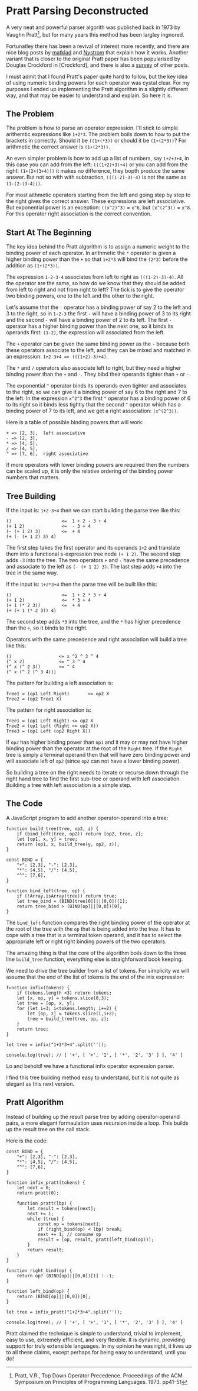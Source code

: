 #   Pratt Parsing Deconstructed

A very neat and powerful parser algorith was published back in 1973 by Vaughn Pratt[^1], but for many years this method has been largley ingnored. 

Fortunatley there has been a revival of interest more recently, and there are nice blog posts by [matklad] and [Nystrom] that explain how it works. Another variant that is closer to the original Pratt paper has been popularised by Douglas Crockford in [Crockford], and there is also a [survey] of other posts.

I must admit that I found Pratt's paper quite hard to follow, but the key idea of using numeric binding powers for each operator was cystal clear. For my purposes I ended up implementing the Pratt algorithm in a slightly different way, and that may be easier to understand and explain. So here it is.

##  The Problem

The problem is how to parse an operator expression. I'll stick to simple arithemtic expressions like `1+2*3`. The problem boils down to how to put the brackets in correctly. Should it be `((1+(*3))` or should it be `(1+(2*3))`? For arithmetic the correct answer is `(1+(2*3))`.

An even simpler problem is how to add up a list of numbers, say `1+2+3+4`, in this case you can add from the left: `(((1+2)+3)+4)` or you can add from the right: `(1+(2+(3+4)))` it makes no difference, they bopth produce the same answer. But not so with with subtraction, `(((1-2)-3)-4)` is not the same as `(1-(2-(3-4)))`.

For most aithmetic operators starting from the left and going step by step to the right gives the correct answer. These expressions are left associative. But exponential power is an exception: `((x^2)^3)` = `x^6`, but  `(x^(2^3))` = `x^8`. For this operator right association is the correct convention.

##  Start At The Beginning

The key idea behind the Pratt algorithm is to assign a numeric weight to the binding power of each operator. In arithmetic the `*` operator is given a higher binding power than the `+` so that `1+2*3` will bind the `(2*3)` before the addition as `(1+(2*3))`.

The expression `1-2-3-4` associates from left to right as `(((1-2)-3)-4)`. All the operator are the same, so how do we know that they should be added from left to right and not from right to left? The tick is to give the operator two binding powers, one to the left and the other to the right.

Let's assume that the `-` operator has a binding power of say 2 to the left and 3 to the right, so in `1-2-3` the first `-` will have a binding power of 3 to its right and the second `-` will have a binding power of 2 to its left.  The first `-` operator has a higher binding power than the next one, so it binds its operands first: `(1-2)`, the expression will associated from the left.

The `+` operator can be given the same binding power as the `-` because both these operators associate to the left, and they can be mixed and matched in an expression: `1+2-3+4 => (((1+2)-3)+4)`.

The `*` and `/` operators also associate left to right, but they need a higher binding power than the `+` and `-`. They bibd their operands tighter than `+` or `-`.

The exponential `^` operator binds its operands even tighter and associates to the right, so we can give it a binding power of say 6 to the right and 7 to the left. In the expression `x^2^3` the first `^` operator has a binding power of 6 to its right so it binds less tightly that the second `^` operator which has a binding power of 7 to its left, and we get a right association: `(x^(2^3))`.

Here is a table of possible binding powers that will work:

    + => [2, 3],  left associative
    - => [2, 3], 
    * => [4, 5],
    / => [4, 5], 
    ^ => [7, 6],  right associative

If more operators with lower binding powers are required then the numbers can be scaled up, it is only the relative ordering of the binding power numbers that matters. 


##  Tree Building

If the input is: `1+2-3+4` then we can start building the parse tree like this:

    ()                   <=  1 + 2 - 3 + 4  
    (+ 1 2)              <=  - 3 + 4
    (- (+ 1 2) 3)        <=  + 4
    (+ (- (+ 1 2) 3) 4)

The first step takes the first operator and its operands `1+2` and translate them into a functional s-expression tree node `(+ 1 2)`. The second step adds `-3` into the tree. The two operators `+` and `-` have the same precedence and associate to the left as `(- (+ 1 2) 3)`. The last step adds `+4` into the tree in the same way.

If the input is: `1+2*3+4` then the parse tree will be built like this:

    ()                   <=  1 + 2 * 3 + 4
    (+ 1 2)              <=  * 3 + 4
    (+ 1 (* 2 3))        <=  + 4
    (+ (+ 1 (* 2 3)) 4)

The second step adds `*3` into the tree, and the `*` has higher precedence than the `+`, so it binds to the right.

Operators with the same precedence and right association will build a tree like this:

    ()                  <= x ^2 ^ 3 ^ 4
    (^ x 2)             <= ^ 3 ^ 4
    (^ x (^ 2 3))       <= ^ 4
    (^ x (^ 2 (^ 3 4)))

The pattern for building a left association is:

    Tree1 = (op1 Left Right)       <= op2 X
    Tree2 = (op2 Tree1 X) 

The pattern for right association is:

    Tree1 = (op1 Left Right) <= op2 X
    Tree2 = (op1 Left (Right <= op2 X))
    Tree3 = (op1 Left (op2 Right X)) 

If `op2` has higher binding power than `op1` and it may or may not have higher binding power than the operator at the root of the `Right` tree. If the `Right` tree is simply a terminal operand then that will have zero binding power and will associate left of `op2` (since `op2` can not have a lower binding power).

So building a tree on the right needs to iterate or recurse down through the right hand tree to find the first sub-tree or operand with left association. Building a tree with left association is a simple step. 


##  The Code

A JavaScript program to add another operator-operand into a tree:

    function build_tree(tree, op2, z) {
        if (bind_left(tree, op2)) return [op2, tree, z]; 
        let [op1, x, y] = tree;
        return [op1, x, build_tree(y, op2, z)];
    }

    const BIND = {
        "+": [2,3], "-": [2,3],
        "*": [4,5], "/": [4,5],
        "^": [7,6],
    }

    function bind_left(tree, op) {
        if (!Array.isArray(tree)) return true;
        let tree_bind = (BIND[tree[0]]||[0,0])[1];
        return tree_bind > (BIND[op]||[0,0])[0];
    }

The `bind_left` function compares the right binding power of the operator at the root of the tree with the `op` that is being added into the tree. It has to cope with a tree that is a terminal token operand, and it has to select the appropriate left or right right binding powers of the two operators.

The amazing thing is that the core of the algorithm boils down to the three line `build_tree` function, everything else is straighforward book keeping.

We need to drive the tree builder from a list of tokens. For simplicity we will assume that the end of the list of tokens is the end of the inix expression:
 
    function infix(tokens) {
        if (tokens.length <3) return tokens;
        let [x, op, y] = tokens.slice(0,3);
        let tree = [op, x, y];
        for (let i=3; i<tokens.length; i+=2) {
            let [op, z] = tokens.slice(i,i+2);
            tree = build_tree(tree, op, z);
        } 
        return tree;
    }

    let tree = infix("1+2*3+4".split(''));

    console.log(tree); // [ '+', [ '+', '1', [ '*', '2', '3' ] ], '4' ]

Lo and behold! we have a functional infix operator expression parser.

I find this tree building method easy to understand, but it is not quite as elegant as this next version. 

##  Pratt Algorithm

Instead of building up the result parse tree by adding operator-operand pairs, a more elegant formaulation uses recursion inside a loop. This builds up the result tree on the call stack.

Here is the code:

    const BIND = {
        "+": [2,3], "-": [2,3],
        "*": [4,5], "/": [4,5],
        "^": [7,6],
    }

    function infix_pratt(tokens) {
        let next = 0;
        return pratt(0);

        function pratt(lbp) {
            let result = tokens[next];
            next += 1;
            while (true) {
                const op = tokens[next];
                if (right_bind(op) < lbp) break;
                next += 1; // consume op
                result = [op, result, pratt(left_bind(op))];
            }
            return result;
        }
    }

    function right_bind(op) {
        return op? (BIND[op]||[0,0])[1] : -1;
    }

    function left_bind(op) {
        return (BIND[op]||[0,0])[0];
    }

    let tree = infix_pratt("1+2*3+4".split(''));

    console.log(tree); // [ '+', [ '+', '1', [ '*', '2', '3' ] ], '4' ]

Pratt claimed the technique is simple to understand, trivial to implement, easy to use, extremely efficient, and very flexible. It is dynamic, providing support for truly extensible languages. In my opinion he was right, it lives up to all these claims, except perhaps for being easy to understand, until you do!

[^1]: Pratt, V.R., Top Down Operator Precedence. Proceedings of the ACM Symposium on Principles of Programming Languages. 1973. pp41-51

[Nystrom]: https://journal.stuffwithstuff.com/2011/03/19/pratt-parsers-expression-parsing-made-easy/
[matklad]: https://matklad.github.io/2020/04/13/simple-but-powerful-pratt-parsing.html
[Douglas Crockford]: https://www.crockford.com/javascript/tdop/tdop.html
[survey]: https://www.oilshell.org/blog/2017/03/31.html
